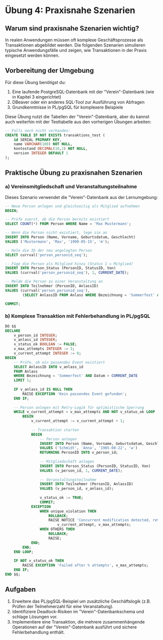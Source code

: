# Übung 4: Praxisnahe Szenarien

## Warum sind praxisnahe Szenarien wichtig?

In realen Anwendungen müssen oft komplexe Geschäftsprozesse als Transaktionen abgebildet werden. Die folgenden Szenarien simulieren typische Anwendungsfälle und zeigen, wie Transaktionen in der Praxis eingesetzt werden können.

## Vorbereitung der Umgebung

Für diese Übung benötigst du:

1. Eine laufende PostgreSQL-Datenbank mit der "Verein"-Datenbank (wie in Kapitel 3 eingerichtet)
2. DBeaver oder ein anderes SQL-Tool zur Ausführung von Abfragen
3. Grundkenntnisse in PL/pgSQL für komplexere Beispiele

Diese Übung nutzt die Tabellen der "Verein"-Datenbank, aber du kannst auch weiterhin mit der Testtabelle aus den vorherigen Übungen arbeiten:

```sql
-- Falls noch nicht vorhanden:
CREATE TABLE IF NOT EXISTS transaktions_test (
    id SERIAL PRIMARY KEY,
    name VARCHAR(100) NOT NULL,
    kontostand DECIMAL(10,2) NOT NULL,
    version INTEGER DEFAULT 1
);
```

## Praktische Übung zu praxisnahen Szenarien

### a) Vereinsmitgliedschaft und Veranstaltungsteilnahme

Dieses Szenario verwendet die "Verein"-Datenbank aus der Lernumgebung:

```sql
-- Neue Person anlegen und gleichzeitig als Mitglied aufnehmen
BEGIN;

-- Prüfe zuerst, ob die Person bereits existiert
SELECT COUNT(*) FROM Person WHERE Name = 'Max Mustermann';

-- Wenn die Person nicht existiert, lege sie an
INSERT INTO Person (Name, Vorname, Geburtsdatum, Geschlecht) 
VALUES ('Mustermann', 'Max', '1990-05-15', 'm');

-- Hole die ID der neu angelegten Person
SELECT currval('person_personid_seq');

-- Füge die Person als Mitglied hinzu (Status 1 = Mitglied)
INSERT INTO Person_Status (PersonID, StatusID, Von) 
VALUES (currval('person_personid_seq'), 1, CURRENT_DATE);

-- Melde die Person zu einer Veranstaltung an
INSERT INTO Teilnehmer (PersonID, AnlassID) 
VALUES (currval('person_personid_seq'), 
        (SELECT AnlassID FROM Anlass WHERE Bezeichnung = 'Sommerfest' AND Datum > CURRENT_DATE LIMIT 1));

COMMIT;
```

### b) Komplexe Transaktion mit Fehlerbehandlung in PL/pgSQL

```sql
DO $$
DECLARE
    v_person_id INTEGER;
    v_anlass_id INTEGER;
    v_status_ok BOOLEAN := FALSE;
    v_max_attempts INTEGER := 3;
    v_current_attempt INTEGER := 0;
BEGIN
    -- Prüfe, ob ein passendes Event existiert
    SELECT AnlassID INTO v_anlass_id 
    FROM Anlass 
    WHERE Bezeichnung = 'Sommerfest' AND Datum > CURRENT_DATE 
    LIMIT 1;
    
    IF v_anlass_id IS NULL THEN
        RAISE EXCEPTION 'Kein passendes Event gefunden';
    END IF;
    
    -- Person anlegen mit Retry-Logik für optimistische Sperrung
    WHILE v_current_attempt < v_max_attempts AND NOT v_status_ok LOOP
        BEGIN
            v_current_attempt := v_current_attempt + 1;
            
            -- Transaktion starten
            BEGIN
                -- Person anlegen
                INSERT INTO Person (Name, Vorname, Geburtsdatum, Geschlecht) 
                VALUES ('Schmidt', 'Anna', '1985-08-22', 'w')
                RETURNING PersonID INTO v_person_id;
                
                -- Mitgliedschaft anlegen
                INSERT INTO Person_Status (PersonID, StatusID, Von) 
                VALUES (v_person_id, 1, CURRENT_DATE);
                
                -- Veranstaltungsteilnahme
                INSERT INTO Teilnehmer (PersonID, AnlassID) 
                VALUES (v_person_id, v_anlass_id);
                
                v_status_ok := TRUE;
                COMMIT;
            EXCEPTION
                WHEN unique_violation THEN
                    ROLLBACK;
                    RAISE NOTICE 'Concurrent modification detected, retry % of %', 
                        v_current_attempt, v_max_attempts;
                WHEN OTHERS THEN
                    ROLLBACK;
                    RAISE;
            END;
        END;
    END LOOP;
    
    IF NOT v_status_ok THEN
        RAISE EXCEPTION 'Failed after % attempts', v_max_attempts;
    END IF;
END $$;
```

## Aufgaben

1. Erweitere das PL/pgSQL-Beispiel um zusätzliche Geschäftslogik (z.B. Prüfen der Teilnehmerzahl für eine Veranstaltung).
2. Identifiziere Deadlock-Risiken im "Verein"-Datenbankschema und schlage Lösungen vor.
3. Implementiere eine Transaktion, die mehrere zusammenhängende Operationen auf der "Verein"-Datenbank ausführt und sichere Fehlerbehandlung enthält.
